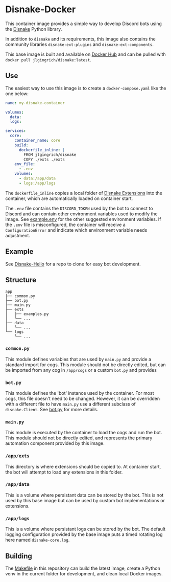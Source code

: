 # Disnake-Docker

This container image provides a simple way to develop Discord bots using the [Disnake](https://docs.disnake.dev/en/stable/index.html) Python library.

In addition to `disnake` and its requirements, this image also contains the community libraries `disnake-ext-plugins` and `disnake-ext-components`.

This base image is built and available on [Docker Hub](https://hub.docker.com/r/jlgingrich/disnake) and can be pulled with `docker pull jlgingrich/disnake:latest`.

## Use

The easiest way to use this image is to create a `docker-compose.yaml` like the one below:

```yaml
name: my-disnake-container

volumes:
  data:
  logs:

services:
  core:
    container_name: core
    build:
      dockerfile_inline: |
        FROM jlgingrich/disnake
        COPY ./exts ./exts
    env_file:
      - .env
    volumes:
      - data:/app/data
      - logs:/app/logs
```

The `dockerfile_inline` copies a local folder of [Disnake Extensions](https://docs.disnake.dev/en/stable/ext/commands/extensions.html) into the container, which are automatically loaded on container start.

The `.env` file contains the `DISCORD_TOKEN` used by the bot to connect to Discord and can contain other environment variables used to modify the image. See [example.env](./example.env) for the other suggested environment variables. If the `.env` file is misconfigured, the container will receive a `ConfigurationError` and indicate which environment variable needs adjustment.

## Example

See [Disnake-Hello](https://github.com/jlgingrich/Disnake-Hello) for a repo to clone for easy bot development.


## Structure
```
app
├── common.py
├── bot.py
├── main.py
├── exts
│   ├── examples.py
│   └── ...
├── data
│   └── ...
└── logs
    └── ...
```

### `common.py`
This module defines variables that are used by `main.py` and provide a standard import for cogs. This module should not be directly edited, but can be imported from any cog in `/app/cogs` or a custom `bot.py` and provides 

### `bot.py`
This module defines the 'bot' instance used by the container. For most cogs, this file doesn't need to be changed. However, it can be overridden with a different file to have `main.py` use a different subclass of `disnake.Client`. See [bot.py](./bot.py) for more details.

### `main.py`
This module is executed by the container to load the cogs and run the bot. This module should not be directly edited, and represents the primary automation component provided by this image.

### `/app/exts`
This directory is where extensions should be copied to. At container start, the bot will attempt to load any extensions in this folder.

### `/app/data`
This is a volume where persistant data can be stored by the bot. This is not used by this base image but can be used by custom bot implementations or extensions.

### `/app/logs`
This is a volume where persistant logs can be stored by the bot. The default logging configuration provided by the base image puts a timed rotating log here named `disnake-core.log`.

## Building

The [Makefile](./Makefile) in this repository can build the latest image, create a Python venv in the current folder for development, and clean local Docker images.
